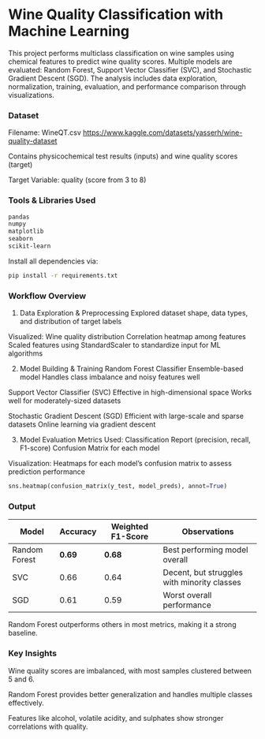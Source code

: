 # Wine Quality Classification with Machine Learning
This project performs multiclass classification on wine samples using chemical features to predict wine quality scores. Multiple models are evaluated: Random Forest, Support Vector Classifier (SVC), and Stochastic Gradient Descent (SGD). The analysis includes data exploration, normalization, training, evaluation, and performance comparison through visualizations.

### Dataset
Filename: WineQT.csv   https://www.kaggle.com/datasets/yasserh/wine-quality-dataset

Contains physicochemical test results (inputs) and wine quality scores (target)

Target Variable: quality (score from 3 to 8)

### Tools & Libraries Used
```bash
pandas
numpy
matplotlib
seaborn
scikit-learn
```
Install all dependencies via:
```bash
pip install -r requirements.txt
```

### Workflow Overview
1. Data Exploration & Preprocessing
Explored dataset shape, data types, and distribution of target labels

Visualized: Wine quality distribution
Correlation heatmap among features
Scaled features using StandardScaler to standardize input for ML algorithms

2. Model Building & Training
Random Forest Classifier
Ensemble-based model
Handles class imbalance and noisy features well

Support Vector Classifier (SVC)
Effective in high-dimensional space
Works well for moderately-sized datasets

Stochastic Gradient Descent (SGD)
Efficient with large-scale and sparse datasets
Online learning via gradient descent

3. Model Evaluation
Metrics Used:
Classification Report (precision, recall, F1-score)
Confusion Matrix for each model

Visualization:
Heatmaps for each model’s confusion matrix to assess prediction performance

```python
sns.heatmap(confusion_matrix(y_test, model_preds), annot=True)
```

### Output 
| Model         | Accuracy | Weighted F1-Score | Observations                                |
| ------------- | -------- | ----------------- | ------------------------------------------- |
| Random Forest | **0.69** | **0.68**          | Best performing model overall               |
| SVC           | 0.66     | 0.64              | Decent, but struggles with minority classes |
| SGD           | 0.61     | 0.59              | Worst overall performance                   |


Random Forest outperforms others in most metrics, making it a strong baseline.

### Key Insights
Wine quality scores are imbalanced, with most samples clustered between 5 and 6.

Random Forest provides better generalization and handles multiple classes effectively.

Features like alcohol, volatile acidity, and sulphates show stronger correlations with quality.
